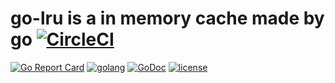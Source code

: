 # go-lru is a in memory cache made by go [![CircleCI](https://circleci.com/gh/philchia/lru.svg?style=svg)](https://circleci.com/gh/philchia/lru)

[![Go Report Card](https://goreportcard.com/badge/github.com/philchia/lru)](https://goreportcard.com/report/github.com/philchia/lru)
[![golang](https://img.shields.io/badge/Language-Go-green.svg?style=flat)](https://golang.org)
[![GoDoc](https://godoc.org/github.com/philchia/lru?status.svg)](https://godoc.org/github.com/philchia/lru)
[![license](https://img.shields.io/github/license/mashape/apistatus.svg)](https://opensource.org/licenses/MIT)